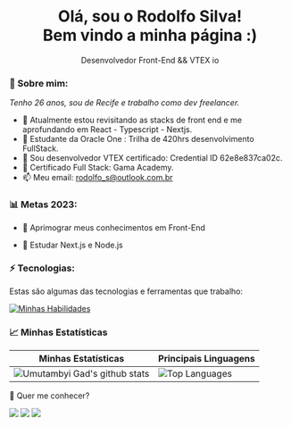 <h1 align='center'>
  Olá, sou o Rodolfo Silva!
  <br/>
  Bem vindo a minha página :)
</h1>

<p align='center'>
  Desenvolvedor Front-End && VTEX io
</p>

### 🌻 Sobre mim:

<p>
  <em>
    Tenho 26 anos, sou de Recife e trabalho como dev freelancer. 
  </em>
</p>

- 🌱 Atualmente estou revisitando as stacks de front end e me aprofundando em React - Typescript - Nextjs.
- 🚀 Estudante da Oracle One :  Trilha de 420hrs desenvolvimento FullStack.
- 🚀 Sou desenvolvedor VTEX certificado: Credential ID 62e8e837ca02c.
- 🚀 Certificado Full Stack: Gama Academy.
- 📫 Meu email: rodolfo_s@outlook.com.br

### 📊 Metas 2023:

- 📂 Aprimograr meus conhecimentos em Front-End

- 📂 Estudar Next.js e Node.js

### ⚡ Tecnologias:

Estas são algumas das tecnologias e ferramentas que trabalho:

[![Minhas Habilidades](https://skillicons.dev/icons?i=html,css,js,ts,react,styledcomponents,sass,nodejs
)](https://skillicons.dev)

### 📈 Minhas Estatísticas

| Minhas Estatísticas                                                                                                                                                            | Principais Linguagens                                                                                                                                                                     |
| ------------------------------------------------------------------------------------------------------------------------------------------------------------------------ | ---------------------------------------------------------------------------------------------------------------------------------------------------------------------------------- |
| ![Umutambyi Gad's github stats](https://github-readme-stats.vercel.app/api?username=jrodolfosilva&show_icons=true&hide_border=true&count_private=true&theme=jolly) | ![Top Languages](https://github-readme-stats.vercel.app/api/top-langs/?username=Jrodolfosilva&langs_count=10&count_private=true&hide_border=true&theme=jolly&layout=compact) |

💬 Quer me conhecer?

<div>
  <a href="https://www.linkedin.com/in/rodolfo-silva-14573b117/" target="_blank"><img src="https://img.shields.io/badge/-LinkedIn-%230077B5?style=for-the-badge&logo=linkedin&logoColor=white" target="_blank"></a>
  <a href="https://api.whatsapp.com/send/?phone=%2B5581998857479&text&app_absent=0" target="_blank"><img src="https://img.shields.io/badge/WhatsApp-25D366?style=for-the-badge&logo=whatsapp&logoColor=white" target="_blank"></a>
  <a href = "mailto:rodolfo_s@outlook.com.br"><img src="https://img.shields.io/badge/-Email-%23333?style=for-the-badge&logo=outlook&logoColor=white" target="_blank"></a>
</div>
<br>
